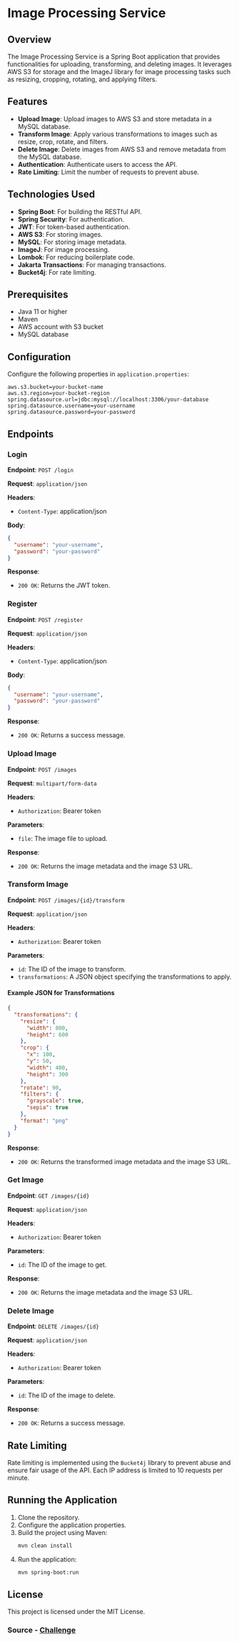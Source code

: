 # Image Processing Service

## Overview

The Image Processing Service is a Spring Boot application that provides functionalities for uploading, transforming, and deleting images. It leverages AWS S3 for storage and the ImageJ library for image processing tasks such as resizing, cropping, rotating, and applying filters.

## Features

- **Upload Image**: Upload images to AWS S3 and store metadata in a MySQL database.
- **Transform Image**: Apply various transformations to images such as resize, crop, rotate, and filters.
- **Delete Image**: Delete images from AWS S3 and remove metadata from the MySQL database.
- **Authentication**: Authenticate users to access the API.
- **Rate Limiting**: Limit the number of requests to prevent abuse.

## Technologies Used

- **Spring Boot**: For building the RESTful API.
- **Spring Security**: For authentication.
- **JWT**: For token-based authentication.
- **AWS S3**: For storing images.
- **MySQL**: For storing image metadata.
- **ImageJ**: For image processing.
- **Lombok**: For reducing boilerplate code.
- **Jakarta Transactions**: For managing transactions.
- **Bucket4j**: For rate limiting.

## Prerequisites

- Java 11 or higher
- Maven
- AWS account with S3 bucket
- MySQL database

## Configuration

Configure the following properties in `application.properties`:

```properties
aws.s3.bucket=your-bucket-name
aws.s3.region=your-bucket-region
spring.datasource.url=jdbc:mysql://localhost:3306/your-database
spring.datasource.username=your-username
spring.datasource.password=your-password
```

## Endpoints

### Login

**Endpoint**: `POST /login`

**Request**: `application/json`

**Headers**:

- `Content-Type`: application/json

**Body**:

```json
{
  "username": "your-username",
  "password": "your-password"
}
```

**Response**:

- `200 OK`: Returns the JWT token.

### Register

**Endpoint**: `POST /register`

**Request**: `application/json`

**Headers**:

- `Content-Type`: application/json

**Body**:

```json
{
  "username": "your-username",
  "password": "your-password"
}
```

**Response**:

- `200 OK`: Returns a success message.

### Upload Image

**Endpoint**: `POST /images`

**Request**: `multipart/form-data`

**Headers**:

- `Authorization`: Bearer token

**Parameters**:

- `file`: The image file to upload.

**Response**:

- `200 OK`: Returns the image metadata and the image S3 URL.

### Transform Image

**Endpoint**: `POST /images/{id}/transform`

**Request**: `application/json`

**Headers**:

- `Authorization`: Bearer token

**Parameters**:

- `id`: The ID of the image to transform.
- `transformations`: A JSON object specifying the transformations to apply.

#### Example JSON for Transformations

```json
{
  "transformations": {
    "resize": {
      "width": 800,
      "height": 600
    },
    "crop": {
      "x": 100,
      "y": 50,
      "width": 400,
      "height": 300
    },
    "rotate": 90,
    "filters": {
      "grayscale": true,
      "sepia": true
    },
    "format": "png"
  }
}
```

**Response**:

- `200 OK`: Returns the transformed image metadata and the image S3 URL.

### Get Image

**Endpoint**: `GET /images/{id}`

**Request**: `application/json`

**Headers**:

- `Authorization`: Bearer token

**Parameters**:

- `id`: The ID of the image to get.

**Response**:

- `200 OK`: Returns the image metadata and the image S3 URL.

### Delete Image

**Endpoint**: `DELETE /images/{id}`

**Request**: `application/json`

**Headers**:

- `Authorization`: Bearer token

**Parameters**:

- `id`: The ID of the image to delete.

**Response**:

- `200 OK`: Returns a success message.

## Rate Limiting

Rate limiting is implemented using the `Bucket4j` library to prevent abuse and ensure fair usage of the API. Each IP address is limited to 10 requests per minute.

## Running the Application

1. Clone the repository.
2. Configure the application properties.
3. Build the project using Maven:
   ```sh
   mvn clean install
   ```
4. Run the application:
   ```sh
   mvn spring-boot:run
   ```

## License

This project is licensed under the MIT License.

### Source - [Challenge](https://roadmap.sh/projects/image-processing-service)

